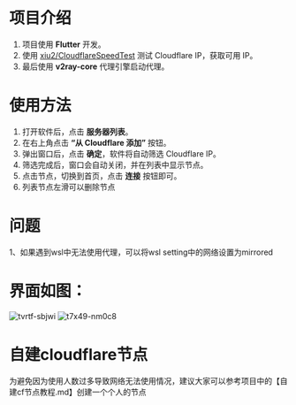 # 项目介绍

1. 项目使用 **Flutter** 开发。
2. 使用 [xiu2/CloudflareSpeedTest](https://github.com/xiu2/CloudflareSpeedTest) 测试 Cloudflare IP，获取可用 IP。
3. 最后使用 **v2ray-core** 代理引擎启动代理。

# 使用方法

1. 打开软件后，点击 **服务器列表**。
2. 在右上角点击 **“从 Cloudflare 添加”** 按钮。
3. 弹出窗口后，点击 **确定**，软件将自动筛选 Cloudflare IP。
4. 筛选完成后，窗口会自动关闭，并在列表中显示节点。
5. 点击节点，切换到首页，点击 **连接** 按钮即可。
6. 列表节点左滑可以删除节点

# 问题
1、如果遇到wsl中无法使用代理，可以将wsl setting中的网络设置为mirrored

# 界面如图：
![tvrtf-sbjwi](https://github.com/user-attachments/assets/b1995d4d-83fe-4332-9d4f-85183cea58c2)
![t7x49-nm0c8](https://github.com/user-attachments/assets/64ada0ea-d135-46f4-8d60-02ae2ba0be93)

# 自建cloudflare节点
为避免因为使用人数过多导致网络无法使用情况，建议大家可以参考项目中的【自建cf节点教程.md】创建一个个人的节点
